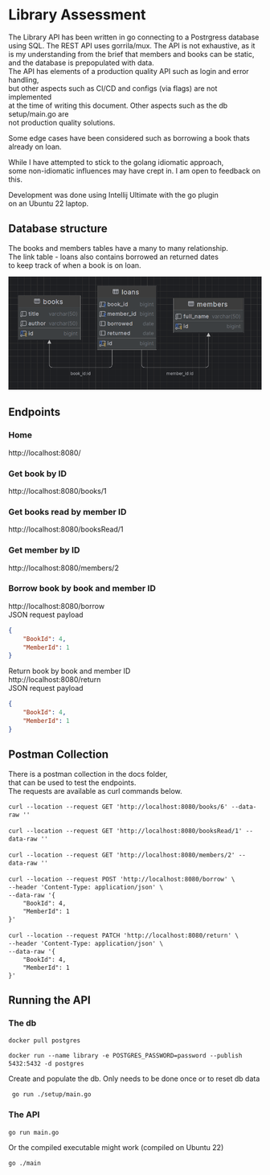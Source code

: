 # Library Assessment

The Library API has been written in go connecting to a Postrgress database  
using SQL. The REST API uses gorrila/mux. The API is not exhaustive, as it  
is my understanding from the brief that members and books can be static,  
and the database is prepopulated with data.  
The API has elements of a production quality API such as login and error handling,   
but other aspects such as CI/CD and configs (via flags) are not implemented  
at the time of writing this document. Other aspects such as the db setup/main.go are  
not production quality solutions.

Some edge cases have been considered such as borrowing a book thats already on loan.

While I have attempted to stick to the golang idiomatic approach,  
some non-idiomatic influences may have crept in. I am open to feedback on this.

Development was done using Intellij Ultimate with the go plugin  
on an Ubuntu 22 laptop.

## Database structure
The books and members tables have a many to many relationship.  
The link table - loans also contains borrowed an returned dates  
to keep track of when a book is on loan.

![ERD.png](docs/ERD.png)

## Endpoints
### Home
http://localhost:8080/

### Get book by ID
http://localhost:8080/books/1

### Get books read by member ID
http://localhost:8080/booksRead/1

### Get member by ID
http://localhost:8080/members/2

### Borrow book by book and member ID
http://localhost:8080/borrow  
JSON request payload
```json
{
    "BookId": 4,
    "MemberId": 1
}
```

Return book by book and member ID  
http://localhost:8080/return  
JSON request payload
```json
{
    "BookId": 4,
    "MemberId": 1
}
```
## Postman Collection
There is a postman collection in the docs folder,  
that can be used to test the endpoints.   
The requests are available as curl commands below.
```shell
curl --location --request GET 'http://localhost:8080/books/6' --data-raw ''

curl --location --request GET 'http://localhost:8080/booksRead/1' --data-raw ''

curl --location --request GET 'http://localhost:8080/members/2' --data-raw ''

curl --location --request POST 'http://localhost:8080/borrow' \
--header 'Content-Type: application/json' \
--data-raw '{
    "BookId": 4,
    "MemberId": 1
}'

curl --location --request PATCH 'http://localhost:8080/return' \
--header 'Content-Type: application/json' \
--data-raw '{
    "BookId": 4,
    "MemberId": 1
}'
```

## Running the API
### The db
```shell
docker pull postgres
```
```shell
docker run --name library -e POSTGRES_PASSWORD=password --publish 5432:5432 -d postgres
```  
Create and populate the db. Only needs to be done once or to reset db data
```shell
 go run ./setup/main.go
```  
### The API
```shell
go run main.go
```
Or the compiled executable might work (compiled on Ubuntu 22)
```shell
go ./main
```